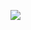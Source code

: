 [![](https://jitpack.io/v/pavel-egorov1993/java-project-lvl1.svg)](https://jitpack.io/#pavel-egorov1993/java-project-lvl1)